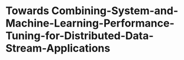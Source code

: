 # Towards Combining-System-and-Machine-Learning-Performance-Tuning-for-Distributed-Data-Stream-Applications
